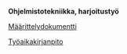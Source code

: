 ﻿**Ohjelmistotekniikka, harjoitustyö**
 
[Määrittelydokumentti](https://github.com/Antgoblin/ot-harjoitustyo/blob/master/dokumentointi/vaatimusm%C3%A4%C3%A4rittely.txt)

[Työaikakirjanpito](https://github.com/Antgoblin/ot-harjoitustyo/blob/master/dokumentointi/ty%C3%B6aikakirjanpito.txt)
